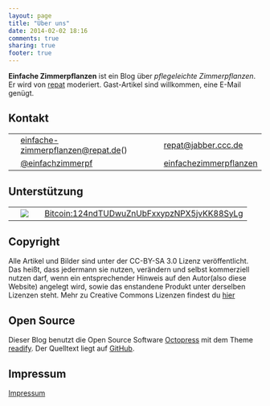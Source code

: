 ```yaml
---
layout: page
title: "Über uns"
date: 2014-02-02 18:16
comments: true
sharing: true
footer: true
---
```

**Einfache Zimmerpflanzen** ist ein Blog über *pflegeleichte Zimmerpflanzen*. Er wird von [repat](http://repat.de) moderiert. Gast-Artikel sind willkommen, eine E-Mail genügt.

## Kontakt
<table border="0" style="border-spacing: 2px;">
    <tr>
        <td><i class="fa fa-envelope"></i></td>
        <td><a href="mailto:einfache-zimmerpflanzen@repat.de">einfache-zimmerpflanzen@repat.de</a>(<a href="http://repat.de/files/repat_pub_key.asc"><i class="fa fa-key"></i></a>)</td>
        <td><i class="fa fa-comment"></i></td>
        <td><a href="xmpp:repat@jabber.ccc.de">repat@jabber.ccc.de</a></td>
    </tr>
    <tr>
        <td><i class="fa fa-twitter"></i></td>
        <td><a href="https://twitter.com/einfachzimmerpf">@einfachzimmerpf</a></td>
        <td><i class="fa fa-facebook"></i></td>
        <td><a href="https://facebook.com/einfachzimmerpf">einfachezimmerpflanzen</a></td>
    </tr>
</table>

## Unterstützung
<table border="0">
    <tr>
        <td><i class="fa fa-euro"></i></td>
        <td><a href="https://flattr.com/submit/auto?user_id=repat&amp;url=https://github.com/einfache-zimmerpflanzen/einfache-zimmerpflanzen.github.ui&amp;title=einfache-zimmerpflanzen&amp;language=&amp;tags=github&amp;category=software"><img src="http://api.flattr.com/button/flattr-badge-large.png" /></a></td>
        <td><i class="fa fa-bitcoin"></i></td>
        <td><a href="bitcoin:124ndTUDwuZnUbFxxypzNPX5jvKK88SyLg">Bitcoin:124ndTUDwuZnUbFxxypzNPX5jvKK88SyLg</a></td>
    </tr>
</table>
    
## Copyright
Alle Artikel und Bilder sind unter der CC-BY-SA 3.0 Lizenz veröffentlicht.
Das heißt, dass jedermann sie nutzen, verändern und selbst kommerziell nutzen darf, wenn ein entsprechender Hinweis auf den Autor(also diese Website) angelegt wird, sowie das enstandene Produkt unter derselben Lizenzen steht.
Mehr zu Creative Commons Lizenzen findest du [hier](http://creativecommons.org/licenses/by-sa/3.0/)

## Open Source
Dieser Blog benutzt die Open Source Software [Octopress](http://octopress.org) mit dem Theme [readify](https://github.com/vladigleba/readify).
Der Quelltext liegt auf [GitHub](https://github.com/einfache-zimmerpflanzen/einfache-zimmerpflanzen.github.io).

## Impressum
<i class="fa fa-info"></i> [Impressum](http://repat.de/Bilder/pr/musserpmi.PNG)

